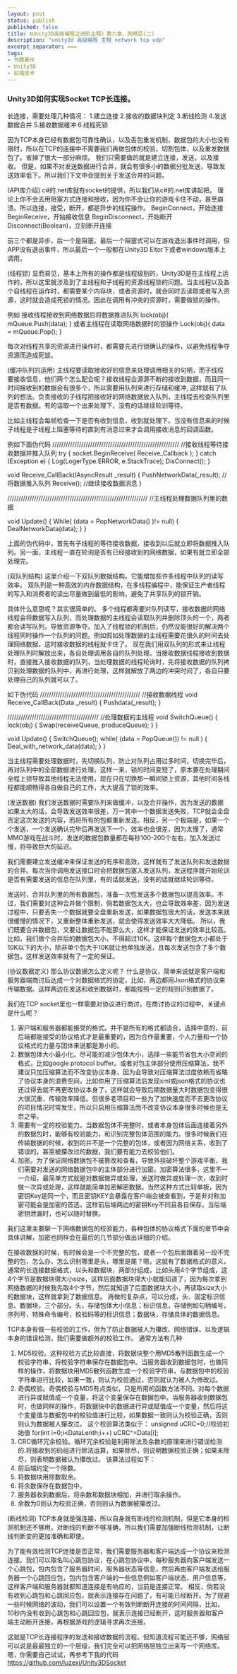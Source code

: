```yaml
---
layout: post
status: publish
published: false
title: 《Unity3D高级编程之进阶主程》第六章，网络层(二)
description: "unity3d 高级编程 主程 network tcp udp"
excerpt_separator: ===
tags:
- 书籍著作
- Unity3D
- 前端技术
---
```


### Unity3D如何实现Socket TCP长连接。

长连接，需要处理几种情况：
1.建立连接
2.接收的数据块判定
3.断线检测
4.发送数据合并
5.接收数据缓冲
6.线程死锁

因为TCP本身已经有数据包可靠性确认，以及丢包重发机制，数据包的大小也没有限时，所以在TCP的连接中不需要我们再做包体的校验，切割包体，以及重发数据包了。省掉了很大一部分麻烦。
我们只需要做的就是建立连接，发送，以及接收。
但是，如果不对发送数据进行合并，就会有很多小的数据分批发送，导致发送效率低下。所以我们下文中会提到关于发送合并的问题。

(API库介绍)
c#的.net库就有socket的提供，所以我们从c#的.net库讲起把。
理论上你不会去用阻塞方式连接和接收，因为你不会让你的游戏卡住不动，甚至崩溃。所以连接，接受，断开，都是异步的线程操作。
BeginConnect，开始连接
BeginReceive，开始接收信息
BeginDisconnect，开始断开
Disconnect(Boolean)，立刻断开连接

前三个都是异步，后一个是阻塞。最后一个阻塞式可以在游戏退出事件时调用，但APP没有退出事件，所以最后一个一般都在Unity3D Eitor下或者windows版本上调用。

(线程锁)
显而易见，基本上所有的操作都是线程级别的，Unity3D是在主线程上运作的，所以这里就涉及到了主线程和子线程的资源线程锁的问题。当主线程以及各个自线程在运作时，都需要某个内存块，或者资源时，就会同时去读取或者写入资源，这时就会造成死锁的情况。因此在调用有冲突的资源时，需要做锁的操作。

例如
接收线程接收到网络数据后将数据推进队列
lock(obj){
	mQueue.Push(data);
}
或者主线程在读取网络数据时的锁操作
Lock(obj){
	data = mQueue.Pop();
}

每次对线程共享的资源进行操作时，都需要先进行锁确认的操作，以避免线程争夺资源而造成死锁。

(缓冲队列的运用)
主线程要读取接收好的信息来处理调用相关的句柄，而子线程要接收信息，他们两个怎么配合呢？接收线程会源源不断的接收到数据，而且同一时间接收到的数据会有很多个，所以需要用队列来进行存储和缓冲, 这样就有了队列的想法。负责接收的子线程把接收好的网络数据放入队列，主线程去检查队列里是否有数据。有的话取一个出来处理下，没有的话继续轮训等待。

比如主线程会每帧检查一下是否有收到信息，收到就处理下。当没有信息来的时候子线程是子线程上阻塞等待的直到有消息过来才会调用接收消息的回调函数。

例如下面伪代码
/////////////////////////////////////////////////////////
//接收线程等待接收数据并推入队列
try
{
  socket.BeginReceive( Receive_Callback );
}
catch (Exception e)
{
    Log(LogerType.ERROR, e.StackTrace);
    DisConnect();
}

void Receive_CallBack(IAsyncResult  _result)
{
	PushNetworkData(_result); //将数据推入队列
	Receive();	//继续接收数据消息
}

///////////////////////////////////////////////////////////////
//主线程处理数据队列里的数据

void Update()
{
	While(   (data = PopNetworkData() )!= null)
	{
		DealNetworkData(data);
}
}

上面的伪代码中，首先有子线程的等待接收数据，接收到以后就立即将数据推入队列。另一面，主线程一直在轮询是否有已经接收到的网络数据，如果有就立即全部处理完。

(双队列结构)
这里介绍一下双队列数据结构。它能增加些许多线程中队列的读写效率。
双队列是一种高效的内存数据结构，在多线程编程中，能保证生产者线程的写入和消费者的读出尽量做到最低的影响，避免了共享队列的锁开销。

具体什么意思呢？其实很简单的。
多个线程都需要对队列读写，接收数据的网络线程会将数据写入队列，而处理数据的主线程会读取队列并删除顶头的一个，两者都会读写队列，导致资源争夺。加入了线程锁的机制后，仍然没能很好的解决两个线程同时操作一个队列的问题。例如假如处理数据的主线程需要花很久的时间去处理网络数据，这时接收数据的线程就卡住了。
现在我们用双队列的形式来让线程处理队列时解放出来，各自处理调用各自的队列处理。当接收数据线程接收到数据时，直接推入接收数据的队列，当处理数据的线程轮询时，先将接收数据的队列拷贝到处理数据的队列中，再进行处理，这样就解放了两边的冲突时间了，各自只要处理自己的队列就可以了。

如下伪代码
/////////////////////////////////////////////
//接收数据线程
void Receive_CallBack(Data _result)
{
	Pushdata(_result);
}

/////////////////////////////////////////
//处理数据的主线程
	void SwitchQueue()
	{
		lock(obj)
		{
			Swap(receiveQueue, produceQueue);
}
}

void Update()
{
	SwitchQueue();
	while( (data = PopQueue()) != null )
	{
		Deal_with_network_data(data);
}
}

当主线程需要处理数据时，先切换队列，防止对队列占用过多时间，切换完毕后，再对队列中的全部数据进行处理。这样一来，锁的时间变短了，原本要在处理期间全程上锁导致其他线程无法使用，现在只在切换那一瞬间锁上资源，其他时间各线程都能顺畅得各自做自己的工作，大大提高了锁的效率。

(发送数据)
我们发送数据时需要队列来做缓冲，以及合并操作，因为发送的数据如果太大的话，会导致发送效率很差，万一其中一个数据发送失败，TCP就会全盘否定这次发送的内容，而将所有的包都重新发送。相反，另一个极端是，如果一个个发送，一个发送确认完毕后再发送下一个，效率也会很差，因为太慢了，通常MMO游戏在战斗时，发送的数据包数量都在每秒100-200个左右，加入发送过慢，将导致巨大的延迟。

我们需要建立发送缓冲来保证发送的有序和高效，这样就有了发送队列和发送数据的合并。每次当你调用发送接口时会把数据包塞入发送队列，发送程序就开始轮训是否有需要发送的信息在队列里，有的话就发送，没有的话就继续轮训等待。

发送时，合并队列里的所有数据包，准备一次性发送多个数据包以提高效率。不过，我们需要对这种合并做个限制，倘若数据包太大，也会导致效率差，因为发送过程中，只要丢失一个数据就要全盘重新发送，如果数据包很大的话，发送本来就很缓慢的情况下，又重新整体重新发送，就会使得发送效率大大降低。
所以，我们既要合并数据包，又要让数据包不能那么大，这样才能保证发送的效率比较高。比如，我们做个合并后的数据包大小，不得超过10K。这样每个数据包大小都处于10K以下的大小，除非单个包大于10K就让他单独发送，且每次发送包含了多个数据包，这样发送效率就有了一定的保证。

(协议数据定义)
那么协议数据怎么定义呢？
什么是协议，简单来说就是客户端和服务器端商讨后达成一个对数据格式的协定，比如，两边都用Json格式的协议来传输数据。这样两边在发送和收到数据时，都能按照一定的规则识别数据了。

我们在TCP socket里也一样需要对协议进行商讨。在商讨协议的过程中，关键点是什么呢？
1.	客户端和服务器都能接受的格式。并不是所有的格式都适合，选择中意的，前后端都能接受的协议格式才是最重要的，因为合作最重要，个人力量和一个协议格式的力量与团体来说都是渺小的。
2.	数据包体大小最小化。尽可能的减少包体大小，选择一些能节省包大小空间的格式，比如google protocol buffer。或者对包主体部分使用压缩算法，我不建议只加压缩算法而不改变协议本身，因为会导致对压缩算法过度依赖而省略了协议本身的浪费空间，比如你用了压缩算法后发现xml或json格式的协议也还过得去就不再更改协议本身了，这样就会导致后期数据量大时数据包变得很大很沉重，传输效率降低。但很多老项目和一些为了加快速度而不去更改协议的项目情况时常发生，所以只启用压缩算法而不改变协议本身很多时候也是无奈之举。
3.	需要有一定的校验能力。当数据包体不完整时，或者本身包体后面连接着另外的数据包时，能够有校验能力，和识别完整包体范围的能力。很多时候我们在传输数据的时候，收到的并不是一个完整的包体，或者因为网络关系，收到了错误的，甚至被攥改过的数据，我们要有能力去校验他们。
4.	加密。为了保证网络数据包不被篡改和查看，导致外挂破坏整个游戏平衡，我们需要对发送的网络数据包中的主体部分进行加密。加密算法很多，这里不一一介绍，最简单方式就是对数据做异或处理，发送时做异或处理一次，收到时做一次异或处理，这样就能简单加密解密数据。当然这种方式比较单板，因为密钥Key是同一个，而且密钥KEY会暴露在客户端会被查看到，于是非对称加密可能会是加密的首选，这样前后端两边的密钥Key不同且各自保存，当后端密钥泄漏时，也可以随时替换。

我们这里主要聊一下网络数据包的校验能力，各种包体的协议格式下面的章节中会具体讲解，加密也同样会在最后的几节部分做出详细的介绍。

在接收数据的时候，有时候会是一个不完整的包，或者一个包后面跟着另一段不完整的包，怎么办，怎么识别哪里是头，哪里是尾？嗯，这就有了数据格式的意义，通常的长连接数据格式，以头和数据块，两部分组成，比如头用4个字节组成，这4个字节是数据块得大小size，这样后面数据块得大小就能知道了，因为每次拿到网络数据的时候我先取4个字节，然后就知道了后面数据块大小，再读取size大小的数据块，这样就拿到了数据信息。
再做的复杂点，可以分成，头、固定标识信息、数据块，三个部分。头，存储包体大小信息；标识信息，存储例如句柄编号，序列号，特殊命令编号，校验码等的标识信息；数据块，存储具体的数据信息。

TCP本身有做一些校验的工作，但为了防止数据被人为攥改、网络错误、以及逻辑本身的错误检测，我们需要做额外的校验工作。
通常方法有几种
1.	MD5校验。这种校验方式比较直接，将数据块整个用MD5散列函数生成一个校验字符串，将校验字符串保存在数据包中。当服务器收到数据包时，也做同样的操作，将数据块用MD5散列函数生成一个校验字符串，与数据包中的校验字符串进行比较，如果一致，则认为校验通过，否则就认为被人为修改过。
2.	奇偶校验。奇偶校验与MD5有点类似，只是所用的函数方法不同。对每个数据进行异或赋值成一个变量，将这个变量保存在数据包中。当服务器收到数据包时，也做同样的操作，将数据快中的数据进行异或赋值成一个变量，然后将这个变量值与数据包中的校验值进行比较，如果数据一致则认为校验正确，否则则认为数据被人攥改过。
这个校验算法类似于：
unsigned uCRC=0;//校验初始值
for(int i=0;i<DataLenth;i++) uCRC^=Data[i];
3.	CRC循环冗余校验。循环冗余校验是利用除法及余数的原理来进行错误检测的.将接收到的码组进行除法运算，如果除尽，则说明数据校验正确；如果未除尽，则表明数据被认为攥改过。
该算法过程如下：
1.	前后端约定一个除数。
2.	将数据块用除数取余。
3.	将余数保存在数据包中。
4.	服务器收到数据后，将余数和数据块相加，并进行取余操作。
5.	余数为0则认为校验正确，否则则认为数据被攥改过。

(断线检测)
TCP本身就是强连接，所以自身就有断线的检测机制，但是它本身的检测机制还不够用，对断线的判断不够准确，所以我们需要加强断线检测机制，让断线判断变的更加准确和即使。

为了能有效检测TCP连接是否正常，我们需要服务器和客户端达成一个协议来检测连接。我们可以取名叫心跳包协议，在心跳包协议中，每秒服务器向客户端发送一个心跳包，包内包含了服务器时间，服务器状态等信息，然后再由客户端发送给服务器一个心跳回应包，包内包含客户端的一些信息例如客户端状态，用户信息等，这样客户端和服务器就都知道连接是有响应的，当前是连接正常。
相反，倘若没有收到心跳包和心跳回应包，就表示连接存在问题了，有可能已经断开。为了规避一些时候网络的波动，我们可以设置一个有效判断断开连接的时间间隔，比如，10秒内没有收到心跳包和心跳回应包，就表示连接已经断开，这时服务器和客户端主动断开连接，再根据游戏的逻辑寻求再次连接。

这就是TCP长连接程序的发送和接收数据的流程。但知道流程可能还不够，网络层可以说是最最独立的一个层级，我们完全可以把网络层独立出来写一个网络库。嗯，你需要自己试试，再参考下我的代码  https://github.com/luzexi/Unity3DSocket

